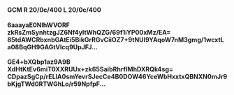 #### GCM R 20/0c/400 L 20/0c/400
**6aaayaE0NlhWVORF**<br/>**zkRsZmSynhtzgJZ6Nf4yItWhQZG/69f1iYP00xMz/EA=**<br/>**85tdAWCRbxnbGAtEi5BikGrRGvCiiOZ7+9tNUl9YAqoW7nM3gmg/1wcxtLa08BqGH9GAGtVlcq9UpJFJ...**<br/><br/>
**GE4+bXQbp1az9A9B**<br/>**XdHtKtEv6miT0XXRUUx+zk65SaibRhrfIMhDXRQk4sg=**<br/>**CDpazSgCp/rELlA0smYevrSJecCe4B0DOW46YceWbHxxtxQBNXN0mJr9bKjgTWd0RTWGhLo/r59NpfpF...**